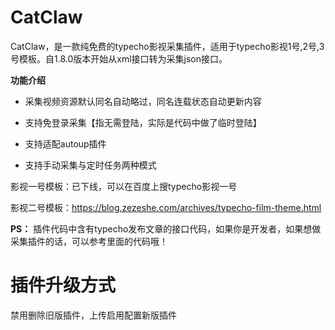 # CatClaw
CatClaw，是一款纯免费的typecho影视采集插件，适用于typecho影视1号,2号,3号模板。自1.8.0版本开始从xml接口转为采集json接口。

**功能介绍**

- 采集视频资源默认同名自动略过，同名连载状态自动更新内容 

- 支持免登录采集【指无需登陆，实际是代码中做了临时登陆】

- 支持适配autoup插件 

- 支持手动采集与定时任务两种模式

影视一号模板：已下线，可以在百度上搜typecho影视一号

影视二号模板：https://blog.zezeshe.com/archives/typecho-film-theme.html

**PS：** 插件代码中含有typecho发布文章的接口代码，如果你是开发者，如果想做采集插件的话，可以参考里面的代码哦！

# 插件升级方式
禁用删除旧版插件，上传启用配置新版插件
